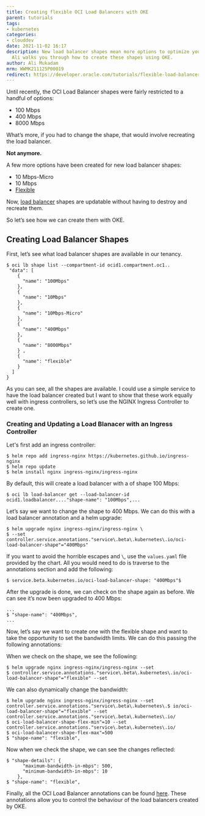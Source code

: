 ```yaml
---
title: Creating flexible OCI Load Balancers with OKE
parent: tutorials
tags:
- kubernetes
categories:
- clouddev
date: 2021-11-02 16:17
description: New load balancer shapes mean more options to optimize your configuration.
  Ali walks you through how to create these shapes using OKE.
author: Ali Mukadam
mrm: WWMK211125P00019
redirect: https://developer.oracle.com/tutorials/flexible-load-balancers-oke/
---
```

Until recently, the OCI Load Balancer shapes were fairly restricted to a handful of options:

* 100 Mbps
* 400 Mbps
* 8000 Mbps

What’s more, if you had to change the shape, that would involve recreating the load balancer. 

**Not anymore.**

A few more options have been created for new load balancer shapes:

* 10 Mbps-Micro
* 10 Mbps
* [Flexible](https://blogs.oracle.com/cloud-infrastructure/post/announcing-oracle-cloud-infrastructure-flexible-load-balancing)

Now, [load balancer](https://blogs.oracle.com/cloud-infrastructure/introducing-dynamic-update-of-load-balancer-shapes) shapes are updatable without having to destroy and recreate them.

So let’s see how we can create them with OKE.

## Creating Load Balancer Shapes
First, let’s see what load balancer shapes are available in our tenancy.

```console
$ oci lb shape list --compartment-id ocid1.compartment.oc1..   
 "data": [                                                                                                                                                                                   
    {                                                                                                                                                                                         
      "name": "100Mbps"                                                                                                                                                                       
    },                                                                                                                                                                                 
    {                                                                                                                                                                                         
      "name": "10Mbps"                                                                                                                                                                        
    },                                                                                                                                                                                   
    {                                                                                                                                                                                         
      "name": "10Mbps-Micro"                                                                                                                                                                  
    },                                                                                                                                                                                       
    {                                                                                                                                                                                         
      "name": "400Mbps"                                                                                                                                                                       
    },                                                                                                                                                                                        
    {                                                                                                                                                                                         
      "name": "8000Mbps"                                                                                                                                                                      
    } ,                                                                                                                                                                                        
    {                                                                                                                                                                                         
      "name": "flexible"                                                                                                                                                                      
    }                                                                                                                                                                                         
  ]
}
```

As you can see, all the shapes are available. I could use a simple service to have the load balancer created but I want to show that these work equally well with ingress controllers, so let’s use the NGINX Ingress Controller to create one.

### Creating and Updating a Load Blanacer with an Ingress Controller
Let's first add an ingress controller:

```console
$ helm repo add ingress-nginx https://kubernetes.github.io/ingress-nginx
$ helm repo update
$ helm install nginx ingress-nginx/ingress-nginx
```
By default, this will create a load balancer with a of shape 100 Mbps:

```console
$ oci lb load-balancer get --load-balancer-id ocid1.loadbalancer...."shape-name": "100Mbps",...
```

Let’s say we want to change the shape to 400 Mbps. We can do this with a load balancer annotation and a helm upgrade:

```console
$ helm upgrade nginx ingress-nginx/ingress-nginx \
$ --set controller.service.annotations."service\.beta\.kubernetes\.io/oci-load-balancer-shape"="400Mbps"
```

If you want to avoid the horrible escapes and `\`, use the `values.yaml` file provided by the chart. All you would need to do is traverse to the annotations section and add the following:

```console
$ service.beta.kubernetes.io/oci-load-balancer-shape: "400Mbps"$ 
```

After the upgrade is done, we can check on the shape again as before. We can see it’s now been upgraded to 400 Mbps:

```console
...
$ "shape-name": "400Mbps",
...
```

Now, let’s say we want to create one with the flexible shape and want to take the opportunity to set the bandwidth limits. We can do this passing the following annotations:

When we check on the shape, we see the following:

```console
$ helm upgrade nginx ingress-nginx/ingress-nginx --set 
$ controller.service.annotations."service\.beta\.kubernetes\.io/oci-load-balancer-shape"="flexible" --set 
```

We can also dynamically change the bandwidth:

```console
$ helm upgrade nginx ingress-nginx/ingress-nginx --set controller.service.annotations."service\.beta\.kubernetes\.$ io/oci-load-balancer-shape"="flexible" --set controller.service.annotations."service\.beta\.kubernetes\.io/ 
$ oci-load-balancer-shape-flex-min"=10 --set controller.service.annotations."service\.beta\.kubernetes\.io/
$ oci-load-balancer-shape-flex-max"=500      
$ "shape-name": "flexible",
```

Now when we check the shape, we can see the changes reflected:

```console
$ "shape-details": {                                                                                                                                                                        
      "maximum-bandwidth-in-mbps": 500,                                                                                                                                                       
      "minimum-bandwidth-in-mbps": 10                                                                                                                                                         
    },                                                                                                                                                                                        
$ "shape-name": "flexible",
```

Finally, all the OCI Load Balancer annotations can be found [here](https://github.com/oracle/oci-cloud-controller-manager/blob/master/docs/load-balancer-annotations.md). These annotations allow you to control the behaviour of the load balancers created by OKE.
